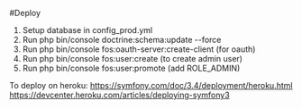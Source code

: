#Deploy
1) Setup database in config_prod.yml
2) Run php bin/console doctrine:schema:update --force
3) Run php bin/console fos:oauth-server:create-client (for oauth)
4) Run php bin/console fos:user:create (to create admin user)
5) Run php bin/console fos:user:promote (add ROLE_ADMIN)

To deploy on heroku:
https://symfony.com/doc/3.4/deployment/heroku.html
https://devcenter.heroku.com/articles/deploying-symfony3
